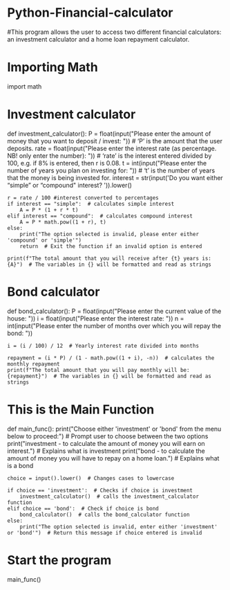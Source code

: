 # Python-Financial-calculator
#This program allows the user to access two different financial calculators: an investment calculator and a home loan repayment calculator.
# Importing Math
import math

# Investment calculator
def investment_calculator():
    P = float(input("Please enter the amount of money that you want to deposit / invest: "))  # ‘P’ is the amount that the user deposits.
    rate = float(input("Please enter the interest rate (as percentage. NB! only enter the number): "))  # ‘rate’ is the interest entered divided by 100, e.g. if 8% is entered, then r is 0.08.
    t = int(input("Please enter the number of years you plan on investing for: "))  # ‘t’ is the number of years that the money is being invested for.
    interest = str(input('Do you want either “simple” or “compound" interest? ')).lower()

    r = rate / 100 #interest converted to percentages
    if interest == "simple":  # calculates simple interest
        A = P * (1 + r * t)
    elif interest == "compound":  # calculates compound interest
        A = P * math.pow((1 + r), t)
    else:
        print("The option selected is invalid, please enter either 'compound' or 'simple'")
        return  # Exit the function if an invalid option is entered

    print(f"The total amount that you will receive after {t} years is: {A}")  # The variables in {} will be formatted and read as strings

# Bond calculator
def bond_calculator():
    P = float(input("Please enter the current value of the house: "))
    i = float(input("Please enter the interest rate: "))
    n = int(input("Please enter the number of months over which you will repay the bond: "))
   
    i = (i / 100) / 12  # Yearly interest rate divided into months

    repayment = (i * P) / (1 - math.pow((1 + i), -n))  # calculates the monthly repayment
    print(f"The total amount that you will pay monthly will be: {repayment}")  # The variables in {} will be formatted and read as strings

# This is the Main Function
def main_func():
    print("Choose either 'investment' or 'bond' from the menu below to proceed:")  # Prompt user to choose between the two options
    print("investment - to calculate the amount of money you will earn on interest.")  # Explains what is investment
    print("bond - to calculate the amount of money you will have to repay on a home loan.")  # Explains what is a bond

    choice = input().lower()  # Changes cases to lowercase

    if choice == 'investment':  # Checks if choice is investment
        investment_calculator()  # calls the investment_calculator function
    elif choice == 'bond':  # Check if choice is bond
        bond_calculator()  # calls the bond_calculator function
    else:
        print("The option selected is invalid, enter either 'investment' or 'bond'")  # Return this message if choice entered is invalid

# Start the program
main_func()
